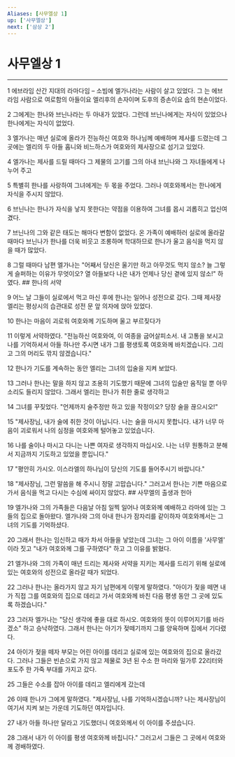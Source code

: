 ```yaml
---
Aliases: [사무엘상 1]
up: ['사무엘상']
next: ['삼상 2']
---
```

# 사무엘상 1

***


1 에브라임 산간 지대의 라마다임 – 소빔에 엘가나라는 사람이 살고 있었다. 그 는 에브라임 사람으로 여로함의 아들이요 엘리후의 손자이며 도후의 증손이요 숩의 현손이었다. 

2 그에게는 한나와 브닌나라는 두 아내가 있었다. 그런데 브닌나에게는 자식이 있었으나 한나에게는 자식이 없었다. 

3 엘가나는 매년 실로에 올라가 전능하신 여호와 하나님께 예배하며 제사를 드렸는데 그 곳에는 엘리의 두 아들 홉니와 비느하스가 여호와의 제사장으로 섬기고 있었다. 

4 엘가나는 제사를 드릴 때마다 그 제물의 고기를 그의 아내 브닌나와 그 자녀들에게 나누어 주고 

5 특별히 한나를 사랑하여 그녀에게는 두 몫을 주었다. 그러나 여호와께서는 한나에게 자식을 주시지 않았다. 

6 브닌나는 한나가 자식을 낳지 못한다는 약점을 이용하여 그녀를 몹시 괴롭히고 업신여겼다. 

7 브닌나의 그와 같은 태도는 해마다 변함이 없었다. 온 가족이 예배하러 실로에 올라갈 때마다 브닌나가 한나를 더욱 비웃고 조롱하며 학대하므로 한나가 울고 음식을 먹지 않을 때가 많았다. 

8 그럴 때마다 남편 엘가나는 "어째서 당신은 울기만 하고 아무것도 먹지 않소? 늘 그렇게 슬퍼하는 이유가 무엇이오? 열 아들보다 나은 내가 언제나 당신 곁에 있지 않소!" 하였다. ## 한나의 서약 

9 어느 날 그들이 실로에서 먹고 마신 후에 한나는 일어나 성전으로 갔다. 그때 제사장 엘리는 평상시의 습관대로 성전 문 앞 의자에 앉아 있었다. 

10 한나는 마음이 괴로워 여호와께 기도하며 울고 부르짖다가 

11 이렇게 서약하였다. "전능하신 여호와여, 이 여종을 굽어살피소서. 내 고통을 보시고 나를 기억하셔서 아들 하나만 주시면 내가 그를 평생토록 여호와께 바치겠습니다. 그리고 그의 머리도 깎지 않겠습니다." 

12 한나가 기도를 계속하는 동안 엘리는 그녀의 입술을 지켜 보았다. 

13 그러나 한나는 말을 하지 않고 조용히 기도했기 때문에 그녀의 입술만 움직일 뿐 아무 소리도 들리지 않았다. 그래서 엘리는 한나가 취한 줄로 생각하고 

14 그녀를 꾸짖었다. "언제까지 술주정만 하고 있을 작정이오? 당장 술을 끊으시오!" 

15 "제사장님, 내가 술에 취한 것이 아닙니다. 나는 술을 마시지 못합니다. 내가 너무 마음이 괴로워서 나의 심정을 여호와께 털어놓고 있었습니다. 

16 나를 술이나 마시고 다니는 나쁜 여자로 생각하지 마십시오. 나는 너무 원통하고 분해서 지금까지 기도하고 있었을 뿐입니다." 

17 "평안히 가시오. 이스라엘의 하나님이 당신의 기도를 들어주시기 바랍니다." 

18 "제사장님, 그런 말씀을 해 주시니 정말 고맙습니다." 그러고서 한나는 기쁜 마음으로 가서 음식을 먹고 다시는 수심에 싸이지 않았다. ## 사무엘의 출생과 헌아 

19 엘가나와 그의 가족들은 다음날 아침 일찍 일어나 여호와께 예배하고 라마에 있는 그들의 집으로 돌아왔다. 엘가나와 그의 아내 한나가 잠자리를 같이하자 여호와께서는 그녀의 기도를 기억하셨다. 

20 그래서 한나는 임신하고 때가 차서 아들을 낳았는데 그녀는 그 아이 이름을 '사무엘' 이라 짓고 "내가 여호와께 그를 구하였다" 하고 그 이유를 밝혔다. 

21 엘가나와 그의 가족이 매년 드리는 제사와 서약을 지키는 제사를 드리기 위해 실로에 있는 여호와의 성전으로 올라갈 때가 되었다. 

22 그러나 한나는 올라가지 않고 자기 남편에게 이렇게 말하였다. "아이가 젖을 떼면 내가 직접 그를 여호와의 집으로 데리고 가서 여호와께 바친 다음 평생 동안 그 곳에 있도록 하겠습니다." 

23 그러자 엘가나는 "당신 생각에 좋을 대로 하시오. 여호와의 뜻이 이루어지기를 바라겠소" 하고 승낙하였다. 그래서 한나는 아기가 젖떼기까지 그를 양육하며 집에서 기다렸다. 

24 아이가 젖을 떼자 부모는 어린 아이를 데리고 실로에 있는 여호와의 집으로 올라갔다. 그러나 그들은 빈손으로 가지 않고 제물로 3년 된 수소 한 마리와 밀가루 22리터와 포도주 한 가죽 부대를 가지고 갔다. 

25 그들은 수소를 잡아 아이를 데리고 엘리에게 갔는데 

26 이때 한나가 그에게 말하였다. "제사장님, 나를 기억하시겠습니까? 나는 제사장님이 여기서 지켜 보는 가운데 기도하던 여자입니다. 

27 내가 아들 하나만 달라고 기도했더니 여호와께서 이 아이를 주셨습니다. 

28 그래서 내가 이 아이를 평생 여호와께 바칩니다." 그러고서 그들은 그 곳에서 여호와께 경배하였다.
